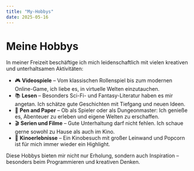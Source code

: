 ```yaml
---
title: "My-Hobbys"
date: 2025-05-16
---
```


# Meine Hobbys

In meiner Freizeit beschäftige ich mich leidenschaftlich mit vielen kreativen und unterhaltsamen Aktivitäten:

- 🎮 **Videospiele** – Vom klassischen Rollenspiel bis zum modernen Online-Game, ich liebe es, in virtuelle Welten einzutauchen.
- 📚 **Lesen** – Besonders Sci-Fi- und Fantasy-Literatur haben es mir angetan. Ich schätze gute Geschichten mit Tiefgang und neuen Ideen.
- 🐉 **Pen and Paper** – Ob als Spieler oder als Dungeonmaster: Ich genieße es, Abenteuer zu erleben und eigene Welten zu erschaffen.
- 🎬 **Serien und Filme** – Gute Unterhaltung darf nicht fehlen. Ich schaue gerne sowohl zu Hause als auch im Kino.
- 🍿 **Kinoerlebnisse** – Ein Kinobesuch mit großer Leinwand und Popcorn ist für mich immer wieder ein Highlight.

Diese Hobbys bieten mir nicht nur Erholung, sondern auch Inspiration – besonders beim Programmieren und kreativen Denken.
